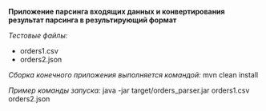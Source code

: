 **Приложение парсинга входящих данных и конвертирования результат парсинга в результирующий формат**

*Тестовые файлы:*
- orders1.csv
- orders2.json

*Сборка конечного приложения выполняется командой:*
mvn clean install

*Пример команды запуска:*
java -jar target/orders_parser.jar orders1.csv orders2.json

